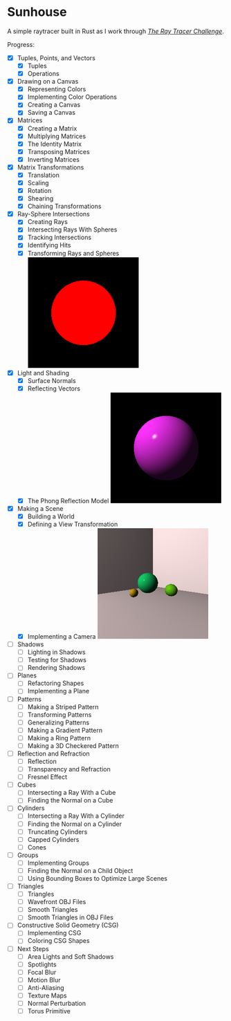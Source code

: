 # Sunhouse

A simple raytracer built in Rust as I work through _[The Ray Tracer Challenge](http://raytracerchallenge.com)_.

Progress:
- [x] Tuples, Points, and Vectors
  - [x] Tuples
  - [x] Operations
- [x] Drawing on a Canvas
  - [x] Representing Colors
  - [x] Implementing Color Operations
  - [x] Creating a Canvas
  - [x] Saving a Canvas
- [x] Matrices
  - [x] Creating a Matrix
  - [x] Multiplying Matrices
  - [x] The Identity Matrix
  - [x] Transposing Matrices
  - [x] Inverting Matrices
- [x] Matrix Transformations
  - [x] Translation
  - [x] Scaling
  - [x] Rotation
  - [x] Shearing
  - [x] Chaining Transformations
- [x] Ray-Sphere Intersections
  - [x] Creating Rays
  - [x] Intersecting Rays With Spheres
  - [x] Tracking Intersections
  - [x] Identifying Hits
  - [x] Transforming Rays and Spheres
![example5](./examples/example5.png)
- [x] Light and Shading
  - [x] Surface Normals
  - [x] Reflecting Vectors
  - [x] The Phong Reflection Model
![example6](./examples/example6.png)
- [x] Making a Scene
  - [x] Building a World
  - [x] Defining a View Transformation
  - [x] Implementing a Camera
![example7](./examples/example7.png)
- [ ] Shadows
  - [ ] Lighting in Shadows
  - [ ] Testing for Shadows
  - [ ] Rendering Shadows
- [ ] Planes
  - [ ] Refactoring Shapes
  - [ ] Implementing a Plane
- [ ] Patterns
  - [ ] Making a Striped Pattern
  - [ ] Transforming Patterns
  - [ ] Generalizing Patterns
  - [ ] Making a Gradient Pattern
  - [ ] Making a Ring Pattern
  - [ ] Making a 3D Checkered Pattern
- [ ] Reflection and Refraction
  - [ ] Reflection
  - [ ] Transparency and Refraction
  - [ ] Fresnel Effect
- [ ] Cubes
  - [ ] Intersecting a Ray With a Cube
  - [ ] Finding the Normal on a Cube
- [ ] Cylinders
  - [ ] Intersecting a Ray With a Cylinder
  - [ ] Finding the Normal on a Cylinder
  - [ ] Truncating Cylinders
  - [ ] Capped Cylinders
  - [ ] Cones
- [ ] Groups
  - [ ] Implementing Groups
  - [ ] Finding the Normal on a Child Object
  - [ ] Using Bounding Boxes to Optimize Large Scenes
- [ ] Triangles
  - [ ] Triangles
  - [ ] Wavefront OBJ Files
  - [ ] Smooth Triangles
  - [ ] Smooth Triangles in OBJ Files
- [ ] Constructive Solid Geometry (CSG)
  - [ ] Implementing CSG
  - [ ] Coloring CSG Shapes
- [ ] Next Steps
  - [ ] Area Lights and Soft Shadows
  - [ ] Spotlights
  - [ ] Focal Blur
  - [ ] Motion Blur
  - [ ] Anti-Aliasing
  - [ ] Texture Maps
  - [ ] Normal Perturbation
  - [ ] Torus Primitive